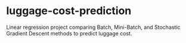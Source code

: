 # luggage-cost-prediction
Linear regression project comparing Batch, Mini-Batch, and Stochastic Gradient Descent methods to predict luggage cost.
